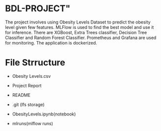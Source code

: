 # BDL-PROJECT" 

The project involves using Obesity Levels Dataset to predict the obesity level given few features. MLFlow is used to find the best model and use it for inference. There are XGBoost, Extra Trees classifier, Decision Tree Classifier and Random Forest Classifier. Prometheus and Grafana are used for monitoring. The application is dockerized.

# File Strructure

- Obesity Levels.csv

- Project Report

- README

- .git (lfs storage)

- ObesityLevels.ipynb(notebook)

- mlruns(mlflow runs)

  



